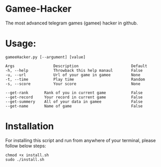 # Gamee-Hacker
The most advanced telegram games (gamee) hacker in github.

# Usage:
```
gameeHacker.py [--argument] [value]

Args                 Description                       Default
-h, --help           Throwback this help manaul        False
-u, --url            Url of your game in gamee         None
-t, --time           Play time                         Random
-s, --score   	     Your score                        None

--get-rank       Rank of you in current game           False
--get-record     Your record in current game           False
--get-summery    All of your data in gamee             False 
--get-name       Name of game                          False 

```

# Installation
For installing this script and run from anywhere of your terminal, please follow below steps:
```
chmod +x install.sh
sudo ./install.sh
```